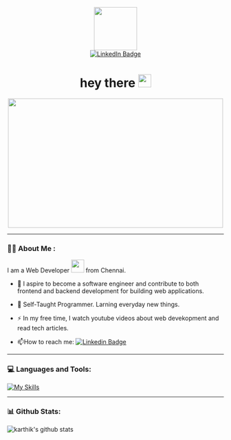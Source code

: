 <div id="header" align="center">
  <img src="https://media.giphy.com/media/M9gbBd9nbDrOTu1Mqx/giphy.gif" width="100"/>
</div>

<div id="badges" align="center">
  <a href="http://www.linkedin.com/in/karthik-m007">
    <img src="https://img.shields.io/badge/LinkedIn-blue?style=for-the-badge&logo=linkedin&logoColor=white" alt="LinkedIn Badge"/>
  </a>
</div>
<div id="header" align="center">
  <img src="https://komarev.com/ghpvc/?username=karthik-m96&style=flat-square&color=blue" alt=""/>
</div>
<h1 align="center">
  hey there
  <img src="https://media.giphy.com/media/hvRJCLFzcasrR4ia7z/giphy.gif" width="30px"/>
</h1>
<div align="center">
  <img src="https://media.giphy.com/media/dWesBcTLavkZuG35MI/giphy.gif" width="500" height="300"/>
</div>

---

### :man_technologist: About Me :

I am a Web Developer <img src="https://media.giphy.com/media/WUlplcMpOCEmTGBtBW/giphy.gif" width="30"> from Chennai.

- :telescope: I aspire to become a software engineer and contribute to both frontend and backend development for building web applications.

- :seedling: Self-Taught Programmer. Larning everyday new things.

- :zap: In my free time, I watch youtube videos about web devekopment and read tech articles.

- :mailbox:How to reach me: [![Linkedin Badge](https://img.shields.io/badge/LinkedIn-blue?style=flat&logo=Linkedin&logoColor=white)](http://www.linkedin.com/in/karthik-m007)

---

### :computer: Languages and Tools:
[![My Skills](https://skillicons.dev/icons?i=vscode,html,css,tailwind,sass,js,react,nextjs,nodejs,git,github,mysql,mongodb&theme=dark)](https://skillicons.dev)
<br />

---

### :bar_chart: Github Stats:

<img src="https://github-readme-stats.vercel.app/api?username=karthik-m96&theme=buefy&show_icons=true" alt="karthik's github stats" />


